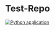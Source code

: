 # Test-Repo
[![Python application](https://github.com/Adam-Walker3/Test-Repo/actions/workflows/python-app.yml/badge.svg)](https://github.com/Adam-Walker3/Test-Repo/actions/workflows/python-app.yml)


